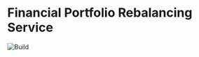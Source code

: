 # Financial Portfolio Rebalancing Service

![Build](https://github.com/c00ler/rebalancer/workflows/Build/badge.svg?branch=master)
